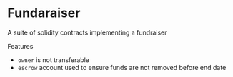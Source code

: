 # Fundaraiser

A suite of solidity contracts implementing a fundraiser

Features

- `owner` is not transferable
- `escrow` account used to ensure funds are not removed before end date
